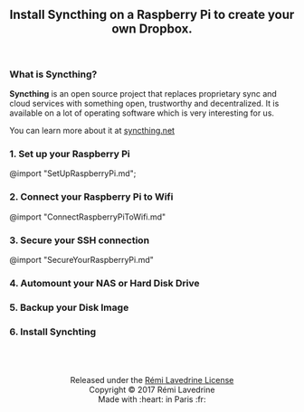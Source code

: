 <center>
  <h2 style="border-bottom: none;"> Install Syncthing on a Raspberry Pi to create your own Dropbox. </h2>
</center><br>


### What is Syncthing?

**Syncthing** is an open source project that replaces proprietary sync and cloud services with something open, trustworthy and decentralized.
It is available on a lot of operating software which is very interesting for us.

You can learn more about it at <a href="http://syncthing.net">syncthing.net</a>


<!-- anchor -->

### 1. Set up your Raspberry Pi

<!-- anchor -->
@import "SetUpRaspberryPi.md";
<!-- anchor -->

### 2. Connect your Raspberry Pi to Wifi 

<!-- anchor -->
@import "ConnectRaspberryPiToWifi.md"
<!-- anchor -->

### 3. Secure your SSH connection 

<!-- anchor -->
@import "SecureYourRaspberryPi.md"
<!-- anchor -->

### 4. Automount your NAS or Hard Disk Drive 

<!-- anchor -->

<!-- anchor -->

### 5. Backup your Disk Image 

<!-- anchor -->

<!-- anchor -->

### 6. Install Synchting 

<!-- anchor -->

<center>
<br><br><br>
Released under the <a href="LICENSE.md">Rémi Lavedrine License</a><br>
Copyright © 2017 Rémi Lavedrine<br>
Made with  :heart:  in Paris :fr:
</center>